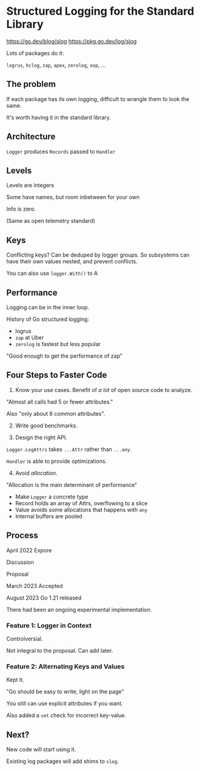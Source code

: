# Structured Logging for the Standard Library

https://go.dev/blog/slog
https://pkg.go.dev/log/slog

Lots of packages do it:

`logrus`, `hclog`, `zap`, `apex`, `zerolog`, `xop`, ...

## The problem

If each package has its own logging, difficult to wrangle them to look the
same.

It's worth having it in the standard library.

## Architecture

`Logger` produces `Records` passed to `Handler`

## Levels

Levels are integers

Some have names, but room inbetween for your own

Info is zero.

(Same as open telemetry standard)

## Keys

Conflicting keys? Can be deduped by logger groups. So subsystems can have
their own values nested, and prevent conflicts.

You can also use `logger.With()` to A

## Performance

Logging can be in the inner loop.

History of Go structured logging:

* logrus
* `zap` at Uber
* `zerolog` is fastest but less popular

"Good enough to get the performance of zap"

## Four Steps to Faster Code

1. Know your use cases. Benefit of _a lot_ of open source code to analyze.

"Almost all calls had 5 or fewer attributes."

Also "only about 8 common attributes".

2. Write good benchmarks.

3. Design the right API.

`Logger.LogAttrs` takes `...Attr` rather than `...any`.

`Handler` is able to provide optimizations.

4. Avoid _allocation_.

"Allocation is the main determinant of performance"

* Make `Logger` a concrete type
* Record holds an array of Attrs, overflowing to a slice
* Value avoids some allocations that happens with `any`
* Internal buffers are pooled

## Process

April 2022 Expore

Discussion

Proposal

March 2023 Accepted

August 2023 Go 1.21 released

There had been an ongoing experimental implementation.

### Feature 1: Logger in Context

Controlversial.

Not integral to the proposal. Can add later.

### Feature 2: Alternating Keys and Values

Kept it.

"Go should be easy to write, light on the page"

You still can use explicit attributes if you want.

Also added a `vet` check for incorrect key-value.

## Next?

New code will start using it.

Existing log packages will add shims to `slog`.
